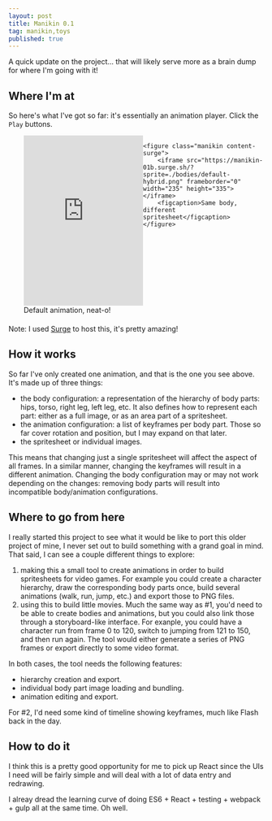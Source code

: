 ```yaml
---
layout: post
title: Manikin 0.1
tag: manikin,toys
published: true
---
```


A quick update on the project... that will likely serve more as a brain dump for where I'm going with it!

## Where I'm at

So here's what I've got so far: it's essentially an animation player. Click the `Play` buttons.

<style>
	.manikin-container {
	    display: flex;
	    justify-content: center;
	    width: 100%;
	    margin-bottom: 20px;
	}
	.manikin {
		display: inline-block;
		margin: 0 0 0 30px;
	}

	@media screen and (max-width: 640px) {
		.manikin-container {
			display: block;
		}
		.manikin {
			display: block;
			margin: 0 0 30px 0;
		}
	}
</style>

<div class="manikin-container">
	<figure class="manikin content-surge">
		<iframe src="https://manikin-01b.surge.sh/" frameborder="0" width="235" height="335"></iframe>
		<figcaption>Default animation, neat-o!</figcaption>
	</figure>

	<figure class="manikin content-surge">
		<iframe src="https://manikin-01b.surge.sh/?sprite=./bodies/default-hybrid.png" frameborder="0" width="235" height="335"></iframe>
		<figcaption>Same body, different spritesheet</figcaption>
	</figure>
</div>

Note: I used [Surge](https://surge.sh) to host this, it's pretty amazing!

## How it works

So far I've only created one animation, and that is the one you see above. It's made up of three things:

- the body configuration: a representation of the hierarchy of body parts: hips, torso, right leg, left leg, etc. It also defines how to represent each part: either as a full image, or as an area part of a spritesheet.
- the animation configuration: a list of keyframes per body part. Those so far cover rotation and position, but I may expand on that later.
- the spritesheet or individual images.

This means that changing just a single spritesheet will affect the aspect of all frames. In a similar manner, changing the keyframes will result in a different animation. Changing the body configuration may or may not work depending on the changes: removing body parts will result into incompatible body/animation configurations.

## Where to go from here

I really started this project to see what it would be like to port this older project of mine, I never set out to build something with a grand goal in mind. That said, I can see a couple different things to explore:

1. making this a small tool to create animations in order to build spritesheets for video games. For example you could create a character hierarchy, draw the corresponding body parts once, build several animations (walk, run, jump, etc.) and export those to PNG files.
2. using this to build little movies. Much the same way as #1, you'd need to be able to create bodies and animations, but you could also link those through a storyboard-like interface. For exanple, you could have a character run from frame 0 to 120, switch to jumping from 121 to 150, and then run again. The tool would either generate a series of PNG frames or export directly to some video format.

In both cases, the tool needs the following features:

- hierarchy creation and export.
- individual body part image loading and bundling.
- animation editing and export.

For #2, I'd need some kind of timeline showing keyframes, much like Flash back in the day.

## How to do it

I think this is a pretty good opportunity for me to pick up React since the UIs I need will be fairly simple and will deal with a lot of data entry and redrawing.

I alreay dread the learning curve of doing ES6 + React + testing + webpack + gulp all at the same time. Oh well.

